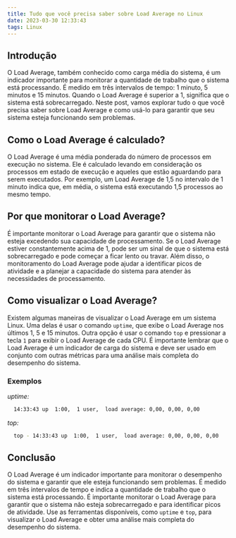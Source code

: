 ```yaml
---
title: Tudo que você precisa saber sobre Load Average no Linux
date: 2023-03-30 12:33:43
tags: Linux
---
```

## Introdução

O Load Average, também conhecido como carga média do sistema, é um indicador importante para monitorar a quantidade de trabalho que o sistema está processando. É medido em três intervalos de tempo: 1 minuto, 5 minutos e 15 minutos. Quando o Load Average é superior a 1, significa que o sistema está sobrecarregado. Neste post, vamos explorar tudo o que você precisa saber sobre Load Average e como usá-lo para garantir que seu sistema esteja funcionando sem problemas.

## Como o Load Average é calculado?

O Load Average é uma média ponderada do número de processos em execução no sistema. Ele é calculado levando em consideração os processos em estado de execução e aqueles que estão aguardando para serem executados. Por exemplo, um Load Average de 1,5 no intervalo de 1 minuto indica que, em média, o sistema está executando 1,5 processos ao mesmo tempo.

## Por que monitorar o Load Average?

É importante monitorar o Load Average para garantir que o sistema não esteja excedendo sua capacidade de processamento. Se o Load Average estiver constantemente acima de 1, pode ser um sinal de que o sistema está sobrecarregado e pode começar a ficar lento ou travar. Além disso, o monitoramento do Load Average pode ajudar a identificar picos de atividade e a planejar a capacidade do sistema para atender às necessidades de processamento.

## Como visualizar o Load Average?

Existem algumas maneiras de visualizar o Load Average em um sistema Linux. Uma delas é usar o comando `uptime`, que exibe o Load Average nos últimos 1, 5 e 15 minutos. Outra opção é usar o comando `top` e pressionar a tecla `1` para exibir o Load Average de cada CPU. É importante lembrar que o Load Average é um indicador de carga do sistema e deve ser usado em conjunto com outras métricas para uma análise mais completa do desempenho do sistema.

### Exemplos 
*uptime:*
```bash
  14:33:43 up  1:00,  1 user,  load average: 0,00, 0,00, 0,00
```
*top:*
```bash
  top - 14:33:43 up  1:00,  1 user,  load average: 0,00, 0,00, 0,00
```

## Conclusão

O Load Average é um indicador importante para monitorar o desempenho do sistema e garantir que ele esteja funcionando sem problemas. É medido em três intervalos de tempo e indica a quantidade de trabalho que o sistema está processando. É importante monitorar o Load Average para garantir que o sistema não esteja sobrecarregado e para identificar picos de atividade. Use as ferramentas disponíveis, como `uptime` e `top`, para visualizar o Load Average e obter uma análise mais completa do desempenho do sistema.